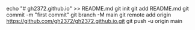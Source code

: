 echo "# gh2372.github.io" >> README.md
git init
git add README.md
git commit -m "first commit"
git branch -M main
git remote add origin https://github.com/gh2372/gh2372.github.io.git
git push -u origin main
